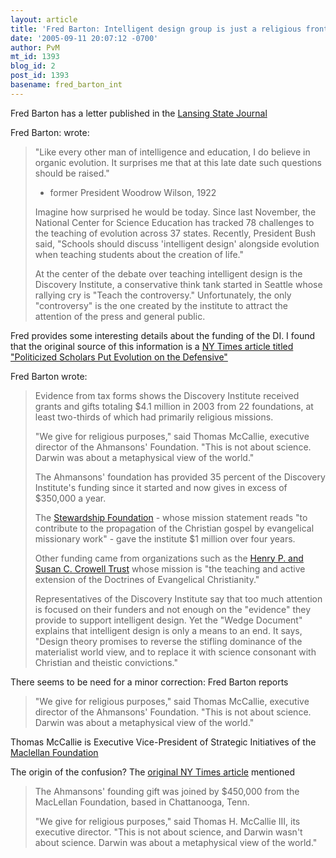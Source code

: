 ```yaml
---
layout: article
title: 'Fred Barton: Intelligent design group is just a religious front'
date: '2005-09-11 20:07:12 -0700'
author: PvM
mt_id: 1393
blog_id: 2
post_id: 1393
basename: fred_barton_int
---
```

Fred Barton has a letter published in the [Lansing State Journal](http://www.lsj.com/apps/pbcs.dll/article?AID=/20050911/OPINION02/509110732/1087/opinion)

Fred Barton: wrote:

> "Like every other man of intelligence and education, I do believe in organic evolution. It surprises me that at this late date such questions should be raised."
> 
> - former President Woodrow Wilson, 1922
> 
> Imagine how surprised he would be today. Since last November, the National Center for Science Education has tracked 78 challenges to the teaching of evolution across 37 states. Recently, President Bush said, "Schools should discuss 'intelligent design' alongside evolution when teaching students about the creation of life."
> 
> At the center of the debate over teaching intelligent design is the Discovery Institute, a conservative think tank started in Seattle whose rallying cry is "Teach the controversy." Unfortunately, the only "controversy" is the one created by the institute to attract the attention of the press and general public.

Fred provides some interesting details about the funding of the DI. I found that the original source of this information is a [NY Times article titled "Politicized Scholars Put Evolution on the Defensive"](http://www.theocracywatch.org/evol_disc_inst_times_aug21_05.htm)

Fred Barton wrote:

> Evidence from tax forms shows the Discovery Institute received grants and gifts totaling $4.1 million in 2003 from 22 foundations, at least two-thirds of which had primarily religious missions.
> 
> "We give for religious purposes," said Thomas McCallie, executive director of the Ahmansons' Foundation. "This is not about science. Darwin was about a metaphysical view of the world."
> 
> The Ahmansons' foundation has provided 35 percent of the Discovery Institute's funding since it started and now gives in excess of $350,000 a year.
> 
> The [Stewardship Foundation](http://www.stewardshipfdn.org/index_files/Page838.htm) - whose mission statement reads "to contribute to the propagation of the Christian gospel by evangelical missionary work" - gave the institute $1 million over four years.
> 
> Other funding came from organizations such as the [Henry P. and Susan C. Crowell Trust](http://www.crowelltrust.org/) whose mission is "the teaching and active extension of the Doctrines of Evangelical Christianity."
> 
> Representatives of the Discovery Institute say that too much attention is focused on their funders and not enough on the "evidence" they provide to support intelligent design. Yet the "Wedge Document" explains that intelligent design is only a means to an end. It says, "Design theory promises to reverse the stifling dominance of the materialist world view, and to replace it with science consonant with Christian and theistic convictions."

There seems to be need for a minor correction: Fred Barton reports

> "We give for religious purposes," said Thomas McCallie, executive director of the Ahmansons' Foundation. "This is not about science. Darwin was about a metaphysical view of the world."

Thomas McCallie is Executive Vice-President of Strategic Initiatives of the [Maclellan Foundation](http://www.maclellanfdn.org/about/home.asp)

The origin of the confusion? The [original NY Times article](http://www.theocracywatch.org/evol_disc_inst_times_aug21_05.htm) mentioned

> The Ahmansons' founding gift was joined by $450,000 from the MacLellan Foundation, based in Chattanooga, Tenn.
> 
> "We give for religious purposes," said Thomas H. McCallie III, its executive director. "This is not about science, and Darwin wasn't about science. Darwin was about a metaphysical view of the world."
